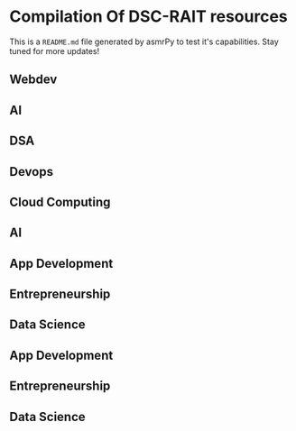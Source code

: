



# Compilation Of DSC-RAIT resources


This is a ``README.md`` file generated by asmrPy to test it's capabilities. Stay tuned for more updates!
## Webdev

## AI

## DSA

## Devops

## Cloud Computing

## AI

## App Development

## Entrepreneurship

## Data Science

## App Development

## Entrepreneurship

## Data Science
